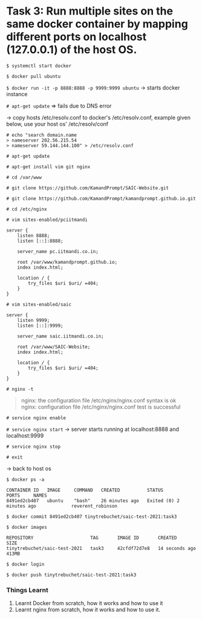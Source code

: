 # Task 3: Run multiple sites on the same docker container by mapping different ports on localhost (127.0.0.1) of the host OS.

`$ systemctl start docker`

`$ docker pull ubuntu`

`$ docker run -it -p 8888:8888 -p 9999:9999 ubuntu`
-> starts docker instance

`# apt-get update`	=> fails due to DNS error

-> copy hosts /etc/resolv.conf to docker's /etc/resolv.conf, example given below, use your host os' /etc/resolv/conf

```
# echo "search domain.name
> nameserver 202.56.215.54
> nameserver 59.144.144.100" > /etc/resolv.conf
```

`# apt-get update`

`# apt-get install vim git nginx`

`# cd /var/www`

`# git clone https://github.com/KamandPrompt/SAIC-Website.git`

`# git clone https://github.com/KamandPrompt/kamandprompt.github.io.git`

`# cd /etc/nginx`

`# vim sites-enabled/pciitmandi`

~~~
server {  
	listen 8888;  
	listen [::]:8888;  

	server_name pc.iitmandi.co.in;  
	  
	root /var/www/kamandprompt.github.io;  
	index index.html;  

	location / {  
		try_files $uri $uri/ =404;  
	}  
} 
~~~

`# vim sites-enabled/saic`

~~~
server {  
	listen 9999;  
	listen [::]:9999;  

	server_name saic.iitmandi.co.in;  
	  
	root /var/www/SAIC-Website;  
	index index.html;  

	location / {  
		try_files $uri $uri/ =404;  
	}  
}  
~~~

`# nginx -t`

> nginx: the configuration file /etc/nginx/nginx.conf syntax is ok  
> nginx: configuration file /etc/nginx/nginx.conf test is successful  

`# service nginx enable`

`# service nginx start`
-> server starts running at localhost:8888 and localhost:9999

`# service nginx stop`

`# exit`


-> back to host os

`$ docker ps -a`
~~~
CONTAINER ID   IMAGE     COMMAND   CREATED          STATUS                     PORTS     NAMES  
8491ed2cb407   ubuntu    "bash"    26 minutes ago   Exited (0) 2 minutes ago             reverent_robinson  
~~~

`$ docker commit 8491ed2cb407 tinytrebuchet/saic-test-2021:task3`

`$ docker images`

~~~
REPOSITORY                     TAG       IMAGE ID       CREATED          SIZE  
tinytrebuchet/saic-test-2021   task3     42cfdf72d7e8   14 seconds ago   413MB  
~~~

`$ docker login`

`$ docker push tinytrebuchet/saic-test-2021:task3`


### Things Learnt
1. Learnt Docker from scratch, how it works and how to use it
2. Learnt nginx from scratch, how it works and how to use it.
